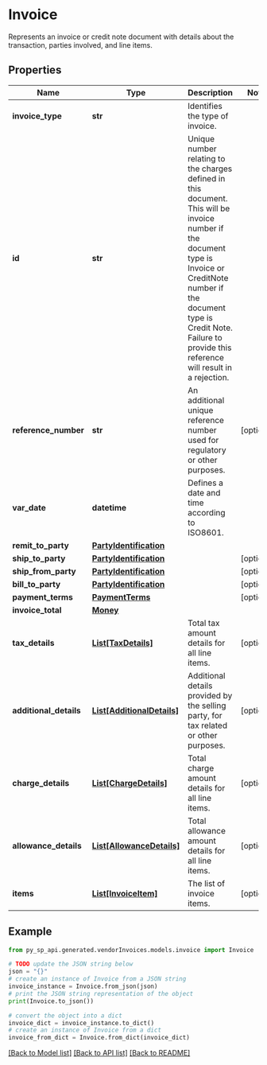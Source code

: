 # Invoice

Represents an invoice or credit note document with details about the transaction, parties involved, and line items.

## Properties

Name | Type | Description | Notes
------------ | ------------- | ------------- | -------------
**invoice_type** | **str** | Identifies the type of invoice. | 
**id** | **str** | Unique number relating to the charges defined in this document. This will be invoice number if the document type is Invoice or CreditNote number if the document type is Credit Note. Failure to provide this reference will result in a rejection. | 
**reference_number** | **str** | An additional unique reference number used for regulatory or other purposes. | [optional] 
**var_date** | **datetime** | Defines a date and time according to ISO8601. | 
**remit_to_party** | [**PartyIdentification**](PartyIdentification.md) |  | 
**ship_to_party** | [**PartyIdentification**](PartyIdentification.md) |  | [optional] 
**ship_from_party** | [**PartyIdentification**](PartyIdentification.md) |  | [optional] 
**bill_to_party** | [**PartyIdentification**](PartyIdentification.md) |  | [optional] 
**payment_terms** | [**PaymentTerms**](PaymentTerms.md) |  | [optional] 
**invoice_total** | [**Money**](Money.md) |  | 
**tax_details** | [**List[TaxDetails]**](TaxDetails.md) | Total tax amount details for all line items. | [optional] 
**additional_details** | [**List[AdditionalDetails]**](AdditionalDetails.md) | Additional details provided by the selling party, for tax related or other purposes. | [optional] 
**charge_details** | [**List[ChargeDetails]**](ChargeDetails.md) | Total charge amount details for all line items. | [optional] 
**allowance_details** | [**List[AllowanceDetails]**](AllowanceDetails.md) | Total allowance amount details for all line items. | [optional] 
**items** | [**List[InvoiceItem]**](InvoiceItem.md) | The list of invoice items. | [optional] 

## Example

```python
from py_sp_api.generated.vendorInvoices.models.invoice import Invoice

# TODO update the JSON string below
json = "{}"
# create an instance of Invoice from a JSON string
invoice_instance = Invoice.from_json(json)
# print the JSON string representation of the object
print(Invoice.to_json())

# convert the object into a dict
invoice_dict = invoice_instance.to_dict()
# create an instance of Invoice from a dict
invoice_from_dict = Invoice.from_dict(invoice_dict)
```
[[Back to Model list]](../README.md#documentation-for-models) [[Back to API list]](../README.md#documentation-for-api-endpoints) [[Back to README]](../README.md)


